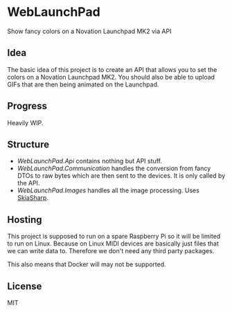 # WebLaunchPad
Show fancy colors on a Novation Launchpad MK2 via API 

## Idea
The basic idea of this project is to create an API that allows you to
set the colors on a Novation Launchpad MK2. You should also be able to
upload GIFs that are then being animated on the Launchpad.

## Progress
Heavily WIP.

## Structure
- _WebLaunchPad.Api_ contains nothing but API stuff.
- _WebLaunchPad.Communication_ handles the conversion from fancy DTOs
  to raw bytes which are then sent to the devices. It is only called by
  the API.
- _WebLaunchPad.Images_ handles all the image processing. Uses 
  [SkiaSharp](https://www.nuget.org/packages/SkiaSharp).

## Hosting
This project is supposed to run on a spare Raspberry Pi so it will be limited
to run on Linux. Because on Linux MIDI devices are basically just files that
we can write data to. Therefore we don't need any third party packages.

This also means that Docker will may not be supported.

## License
MIT